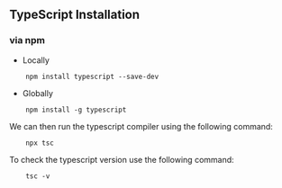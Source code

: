 ## TypeScript Installation

### via npm
- Locally
```
    npm install typescript --save-dev
```
- Globally
```
    npm install -g typescript
```
We can then run the typescript compiler using the following command:
```
    npx tsc
```
To check the typescript version use the following command:
```
    tsc -v
```